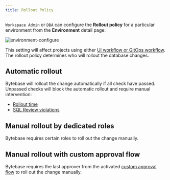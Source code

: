 ```yaml
---
title: Rollout Policy
---
```


`Workspace Admin` or `DBA` can configure the **Rollout policy** for a particular environment from the **Environment** detail page:

![environment-configure](/content/docs/administration/environment-policy/bb-env-rollout-policy.webp)

This setting will affect projects using either [UI workflow or GitOps workflow](/docs/concepts/database-change-workflow). The rollout policy determines who will rollout the database changes.

## Automatic rollout

Bytebase will rollout the change automatically if all check have passed. Unpassed checks will block the
automatic rollout and require manual intervention:

- [Rollout time](/docs/change-database/change-workflow/#rollout-time)
- [SQL Review violations](/docs/sql-review/overview)

## Manual rollout by dedicated roles

<PricingPlanBlock feature_name='ROLLOUT_POLICY' />

Bytebase requires certain roles to roll out the change manually.

## Manual rollout with custom approval flow

<PricingPlanBlock feature_name='CUSTOM_APPROVAL' />

Bytebase requires the last approver from the activated [custom approval flow](/docs/administration/custom-approval/) to roll out the change manually.
